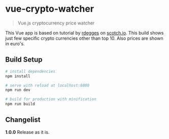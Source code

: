 
# vue-crypto-watcher

> Vue.js cryptocurrency price watcher

This Vue app is based on tutorial by [rdegges](https://github.com/rdegges) on [scotch.io](https://scotch.io/tutorials/build-a-cryptocurrency-comparison-site-with-vuejs). This build shows just few specific crypto currencies other than top 10. Also prices are shown in euro's. 


## Build Setup

``` bash
# install dependencies
npm install

# serve with reload at localhost:8080
npm run dev

# build for production with minification
npm run build
```
## Changelist

**1.0.0**
Release as it is.

